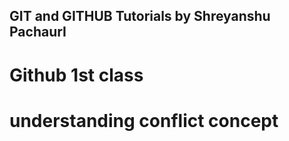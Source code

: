 ## GIT and GITHUB Tutorials by Shreyanshu PachaurI

# Github 1st class

# understanding conflict concept
